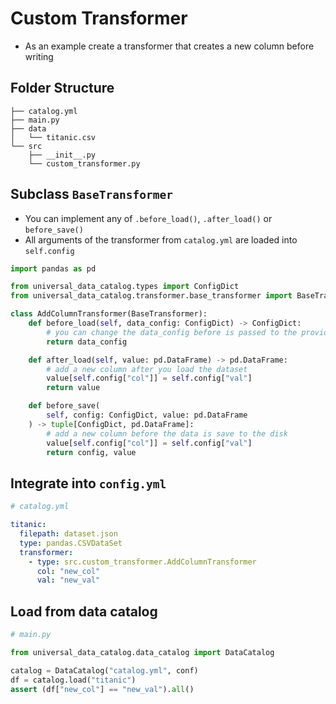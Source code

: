 # Custom Transformer

* As an example create a transformer that creates a new column before writing

## Folder Structure

```
├── catalog.yml
├── main.py
├── data
│   └── titanic.csv
└── src
    ├── __init__.py
    └── custom_transformer.py
```

## Subclass `BaseTransformer`

* You can implement any of `.before_load()`, `.after_load()` or `before_save()`
* All arguments of the transformer from `catalog.yml` are loaded into `self.config`

```python
import pandas as pd

from universal_data_catalog.types import ConfigDict
from universal_data_catalog.transformer.base_transformer import BaseTransformer

class AddColumnTransformer(BaseTransformer):
    def before_load(self, data_config: ConfigDict) -> ConfigDict:
        # you can change the data_config before is passed to the provider
        return data_config

    def after_load(self, value: pd.DataFrame) -> pd.DataFrame:
        # add a new column after you load the dataset
        value[self.config["col"]] = self.config["val"]
        return value

    def before_save(
        self, config: ConfigDict, value: pd.DataFrame
    ) -> tuple[ConfigDict, pd.DataFrame]:
        # add a new column before the data is save to the disk
        value[self.config["col"]] = self.config["val"]
        return config, value
```

## Integrate into `config.yml`

```yaml
# catalog.yml

titanic:
  filepath: dataset.json
  type: pandas.CSVDataSet
  transformer:
    - type: src.custom_transformer.AddColumnTransformer
      col: "new_col"
      val: "new_val"
```


## Load from data catalog

```python
# main.py

from universal_data_catalog.data_catalog import DataCatalog

catalog = DataCatalog("catalog.yml", conf)
df = catalog.load("titanic")
assert (df["new_col"] == "new_val").all()
```
